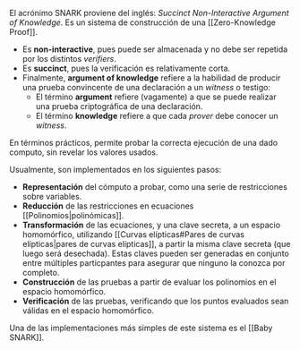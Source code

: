 El acrónimo SNARK proviene del inglés: *Succinct Non-Interactive Argument of Knowledge*. Es un sistema de construcción de una [[Zero-Knowledge Proof]].

- Es **non-interactive**, pues puede ser almacenada y no debe ser repetida por los distintos *verifiers*.
- Es **succinct**, pues la verificación es relativamente corta.
- Finalmente, **argument of knowledge** refiere a la habilidad de producir una prueba convincente de una declaración a un *witness* o testigo:
	- El término **argument** refiere (vagamente) a que se puede realizar una prueba criptográfica de una declaración.
	- El término **knowledge** refiere a que cada *prover* debe conocer un *witness*.

En términos prácticos, permite probar la correcta ejecución de una dado computo, sin revelar los valores usados.

Usualmente, son implementados en los siguientes pasos:

- **Representación** del cómputo a probar, como una serie de restricciones sobre variables.
- **Reducción** de las restricciones en ecuaciones [[Polinomios|polinómicas]].
- **Transformación** de las ecuaciones, y una clave secreta, a un espacio homomórfico, utilizando [[Curvas elípticas#Pares de curvas elípticas|pares de curvas elípticas]], a partir la misma clave secreta (que luego será desechada). Estas claves pueden ser generadas en conjunto entre múltiples particpantes para asegurar que ninguno la conozca por completo.
- **Construcción** de las pruebas a partir de evaluar los polinomios en el espacio homomórfico.
- **Verificación** de las pruebas, verificando que los puntos evaluados sean válidas en el espacio homomórfico.

Una de las implementaciones más simples de este sistema es el [[Baby SNARK]].
